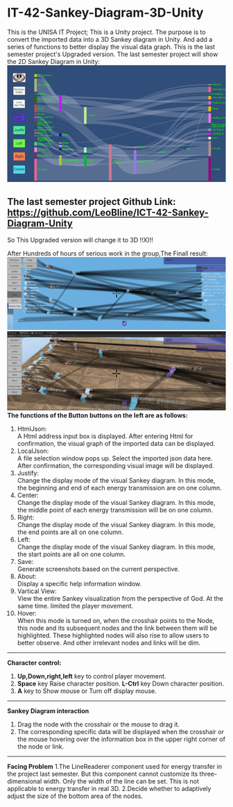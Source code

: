 # IT-42-Sankey-Diagram-3D-Unity
This is the UNISA IT Project; This is a Unity project.  The purpose is to convert the imported data into a 3D Sankey diagram in Unity.  And add a series of functions to better display the visual data graph.
This is the last semester project's Upgraded version.
The last semester project will show the 2D Sankey Diagram in Unity:
![image](https://github.com/LeoBline/IT-42-Sankey-Diagram-3D-Unity/blob/master/Sankey%20Diagram2D.png)


The last semester project Github Link: https://github.com/LeoBline/ICT-42-Sankey-Diagram-Unity
 -----------------------------------------------------------------------------------------------------
 So This Upgraded version will change it to 3D     !!X)!!
 
 After Hundreds of hours of serious work in the group,The Finall result:
 ![image](https://github.com/LeoBline/IT-42-Sankey-Diagram-3D-Unity/blob/master/Assets/StreamingAssets/CameraScreenshot.png)
 ![image](https://github.com/LeoBline/IT-42-Sankey-Diagram-3D-Unity/blob/master/Assets/StreamingAssets/Final%20Result.png)
 **The functions of the Button buttons on the left are as follows:**  
 
 
 1. HtmlJson:  
  A Html address input box is displayed.  After entering Html for confirmation, the visual graph of the imported data can be displayed.
 2. LocalJson:  
   A file selection window pops up.  Select the imported json data here.  After confirmation, the corresponding visual image will be displayed. 
 3. Justify:  
   Change the display mode of the visual Sankey diagram.  In this mode, the beginning and end of each energy transmission are on one column.
 4. Center:  
   Change the display mode of the visual Sankey diagram.  In this mode, the middle point of each energy transmission will be on one column.
 5. Right:  
   Change the display mode of the visual Sankey diagram.  In this mode, the end points are all on one column.
 6. Left:  
   Change the display mode of the visual Sankey diagram.  In this mode, the start points are all on one column.
 7. Save:  
   Generate screenshots based on the current perspective.
 8. About:  
   Display a specific help information window.
 9. Vartical View:  
   View the entire Sankey visualization from the perspective of God. At the same time. limited the player movement.
 10. Hover:  
   When this mode is turned on, when the crosshair points to the Node, this node and its subsequent nodes and the link between them will be highlighted. These highlighted nodes will also rise to allow users to better observe.  And other irrelevant nodes and links will be dim.  
---
**Character control:**  
  1. **Up,Down,right,left** key to control player movement. 
  2. **Space** key Raise character position. **L-Ctrl** key Down character position.
  3. **A** key to Show mouse or Turn off display mouse.
--- 
**Sankey Diagram interaction**
 1. Drag the node with the crosshair or the mouse to drag it.
 2. The corresponding specific data will be displayed when the crosshair or the mouse hovering over the information box in the upper right corner of the node or link.
---
**Facing Problem**
1.The LineReaderer component used for energy transfer in the project last semester.  But this component cannot customize its three-dimensional width.  Only the width of the line can be set.  This is not applicable to energy transfer in real 3D.
2.Decide whether to adaptively adjust the size of the bottom area of the nodes.
